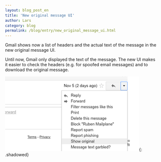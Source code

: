 ```yaml
---
layout: blog_post_en
title: 'New original message UI'
author: Lars
category: blog
permalink: /blog/entry/new_original_message_ui.html
---
```


Gmail shows now a list of headers and the actual text of the message in the new original message UI.

Until now, Gmail only displayed the text of the message. The new UI makes it easier to check the headers (e.g. for spoofed email messages) and to download the original message.

![Show original menu item](/assets/blog/2016-10-20-new_original_message_ui/gmail_message_show_original.png){: .shadowed}

